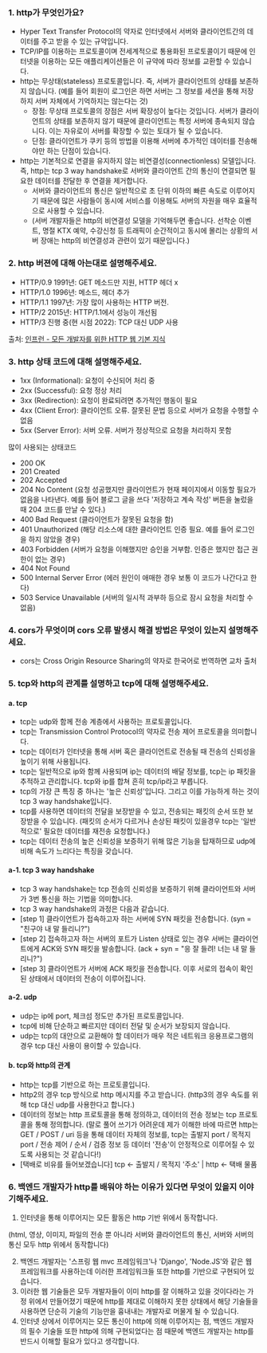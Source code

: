 ### 1. http가 무엇인가요?

* Hyper Text Transfer Protocol의 약자로 인터넷에서 서버와 클라이언트간의 데이터를 주고 받을 수 있는 규약입니다.
* TCP/IP를 이용하는 프로토콜이며 전세계적으로 통용화된 프로토콜이기 때문에 인터넷을 이용하는 모든 애플리케이션들은 이 규약에 따라 정보를 교환할 수 있습니다.
* http는 무상태(stateless) 프로토콜입니다. 즉, 서버가 클라이언트의 상태를 보존하지 않습니다. (예를 들어 회원이 로그인은 하면 서버는 그 정보를 세션을 통해 저장하지 서버 자체에서 기억하지는 않는다는 것)
  * 장점: 무상태 프로토콜의 장점은 서버 확장성이 높다는 것입니다. 서버가 클라이언트의 상태를 보존하지 않기 때문에 클라이언트는 특정 서버에 종속되지 않습니다. 이는 자유로이 서버를 확장할 수 있는 토대가 될 수 있습니다.
  * 단점: 클라이언트가 쿠키 등의 방법을 이용해 서버에 추가적인 데이터를 전송해야만 하는 단점이 있습니다.
* http는 기본적으로 연결을 유지하지 않는 비연결성(connectionless) 모델입니다. 즉, http는 tcp 3 way handshake로 서버와 클라이언트 간의 통신이 연결되면 필요한 데이터를 전달한 후 연결을 제거합니다.
  * 서버와 클라이언트의 통신은 일반적으로 초 단위 이하의 빠른 속도로 이루어지기 때문에 많은 사람들이 동시에 서비스를 이용해도 서버의 자원을 매우 효율적으로 사용할 수 있습니다.
  * (서버 개발자들은 http의 비연결성 모델을 기억해두면 좋습니다. 선착순 이벤트, 명절 KTX 예약, 수강신청 등 트래픽이 순간적이고 동시에 몰리는 상황의 서버 장애는 http의 비연결성과 관련이 있기 때문입니다.)


### 2. http 버젼에 대해 아는대로 설명해주세요.

* HTTP/0.9 1991년: GET 메소드만 지원, HTTP 헤더 x
* HTTP/1.0 1996년: 메소드, 헤더 추가
* HTTP/1.1 1997년: 가장 많이 사용하는 HTTP 버전. 
* HTTP/2 2015년: HTTP/1.1에서 성능이 개선됨
* HTTP/3 진행 중(현 시점 2022): TCP 대신 UDP 사용


출처: [인프런 - 모든 개발자를 위한 HTTP 웹 기본 지식](https://www.inflearn.com/course/http-%EC%9B%B9-%EB%84%A4%ED%8A%B8%EC%9B%8C%ED%81%AC/)


### 3. http 상태 코드에 대해 설명해주세요.

* 1xx (Informational): 요청이 수신되어 처리 중
* 2xx (Successful): 요청 정상 처리
* 3xx (Redirection): 요청이 완료되려면 추가적인 행동이 필요
* 4xx (Client Error): 클라이언트 오류. 잘못된 문법 등으로 서버가 요청을 수행할 수 없음
* 5xx (Server Error): 서버 오류. 서버가 정상적으로 요청을 처리하지 못함

많이 사용되는 상태코드

* 200 OK
* 201 Created
* 202 Accepted
* 204 No Content (요청 성공했지만 클라이언트가 현재 페이지에서 이동할 필요가 없음을 나타낸다. 예를 들어 블로그 글을 쓰다 '저장하고 계속 작성' 버튼을 눌렀을 때 204 코드를 만날 수 있다.)
* 400 Bad Request (클라이언트가 잘못된 요청을 함)
* 401 Unauthorized (해당 리소스에 대한 클라이언트 인증 필요. 예를 들어 로그인을 하지 않았을 경우)
* 403 Forbidden (서버가 요청을 이해했지만 승인을 거부함. 인증은 했지만 접근 권한이 없는 경우)
* 404 Not Found
* 500 Internal Server Error (에러 원인이 애매한 경우 보통 이 코드가 나간다고 한다)
* 503 Service Unavailable (서버의 일시적 과부하 등으로 잠시 요청을 처리할 수 없음)


### 4. cors가 무엇이며 cors 오류 발생시 해결 방법은 무엇이 있는지 설명해주세요.

* cors는 Cross Origin Resource Sharing의 약자로 한국어로 번역하면 교차 출처 


### 5. tcp와 http의 관계를 설명하고 tcp에 대해 설명해주세요.

#### a. tcp

* tcp는 udp와 함께 전송 계층에서 사용하는 프로토콜입니다.
* tcp는 Transmission Control Protocol의 약자로 전송 제어 프로토콜을 의미합니다.
* tcp는 데이터가 인터넷을 통해 서버 혹은 클라이언트로 전송될 때 전송의 신뢰성을 높이기 위해 사용됩니다.
* tcp는 일반적으로 ip와 함께 사용되며 ip는 데이터의 배달 정보를, tcp는 ip 패킷을 추적하고 관리합니다. tcp와 ip를 합쳐 흔히 tcp/ip라고 부릅니다.
* tcp의 가장 큰 특징 중 하나는 '높은 신뢰성'입니다. 그리고 이를 가능하게 하는 것이 tcp 3 way handshake입니다.
* tcp를 사용하면 데이터의 전달을 보장받을 수 있고, 전송되는 패킷의 순서 또한 보장받을 수 있습니다. (패킷의 순서가 다르거나 손상된 패킷이 있을경우 tcp는 '일반적으로' 필요한 데이터를 재전송 요청합니다.)
* tcp는 데이터 전송의 높은 신뢰성을 보증하기 위해 많은 기능을 탑재하므로 udp에 비해 속도가 느리다는 특징을 갖습니다.


#### a-1. tcp 3 way handshake

* tcp 3 way handshake는 tcp 전송의 신뢰성을 보증하기 위해 클라이언트와 서버가 3번 통신을 하는 기법을 의미합니다.
* tcp 3 way handshake의 과정은 다음과 같습니다.
* [step 1] 클라이언트가 접속하고자 하는 서버에 SYN 패킷을 전송합니다. (syn = "친구야 내 말 들리니?")
* [step 2] 접속하고자 하는 서버의 포트가 Listen 상태로 있는 경우 서버는 클라이언트에게 ACK와 SYN 패킷을 발송합니다. (ack + syn = "응 잘 들려! 너는 내 말 들리니?")
* [step 3] 클라이언트가 서버에 ACK 패킷을 전송합니다. 이후 서로의 접속이 확인된 상태에서 데이터의 전송이 이루어집니다.


#### a-2. udp

* udp는 ip에 port, 체크섬 정도만 추가된 프로토콜입니다.
* tcp에 비해 단순하고 빠르지만 데이터 전달 및 순서가 보장되지 않습니다.
* udp는 tcp의 대안으로 교환해야 할 데이터가 매우 적은 네트워크 응용프로그램의 경우 tcp 대신 사용이 용이할 수 있습니다.


#### b. tcp와 http의 관계

* http는 tcp를 기반으로 하는 프로토콜입니다.
* http2의 경우 tcp 방식으로 http 메시지를 주고 받습니다. (http3의 경우 속도를 위해 tcp 대신 udp를 사용한다고 합니다.)
* 데이터의 정보는 http 프로토콜을 통해 정의하고, 데이터의 전송 정보는 tcp 프로토콜을 통해 정의합니다. (말로 풀어 쓰기가 어려운데 제가 이해한 바에 따르면 http는 GET / POST / uri 등을 통해 데이터 자체의 정보를, tcp는 출발지 port / 목적지 port / 전송 제어 / 순서 / 검증 정보 등 데이터 '전송'이 안정적으로 이루어질 수 있도록 사용되는 것 같습니다!)
* [택배로 비유를 들어보겠습니다] tcp <- 출발지 / 목적지 '주소' | http <- 택배 물품

### 6. 백엔드 개발자가 http를 배워야 하는 이유가 있다면 무엇이 있을지 이야기해주세요.

1. 인터넷을 통해 이루어지는 모든 활동은 http 기반 위에서 동작합니다.

(html, 영상, 이미지, 파일의 전송 뿐 아니라 서버와 클라이언트의 통신, 서버와 서버의 통신 모두 http 위에서 동작합니다)

2. 백엔드 개발자는 '스프링 웹 mvc 프레임워크'나 'Django', 'Node.JS'와 같은 웹 프레임워크를 사용하는데 이러한 프레임워크들 또한 http를 기반으로 구현되어 있습니다.
3. 이러한 웹 기술들은 모두 개발자들이 이미 http를 잘 이해하고 있을 것이다라는 가정 위에서 만들어졌기 때문에 http를 제대로 이해하지 못한 상태에서 해당 기술들을 사용하면 단순히 기술의 기능만을 흉내내는 개발자로 머물게 될 수 있습니다.
4. 인터넷 상에서 이루어지는 모든 통신이 http에 의해 이루어지는 점, 백엔드 개발자의 필수 기술들 또한 http에 의해 구현되었다는 점 때문에 백엔드 개발자는 http를 반드시 이해할 필요가 있다고 생각합니다.
